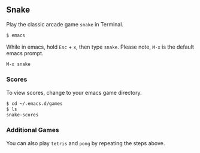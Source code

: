 ---
---

Snake
-------

Play the classic arcade game `snake` in Terminal.

~~~ bash
$ emacs
~~~

While in emacs, hold `Esc` + `x`, then type `snake`.
Please note, `M-x` is the default emacs prompt.

~~~ bash
M-x snake
~~~

<!--more-->

### Scores

To view scores, change to your emacs game directory.

~~~ bash
$ cd ~/.emacs.d/games
$ ls
snake-scores
~~~

### Additional Games

You can also play `tetris` and `pong` by repeating the steps above.
